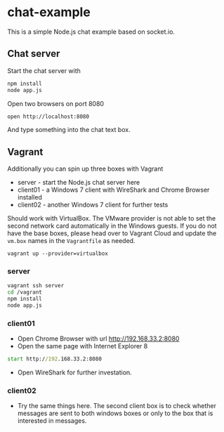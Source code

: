 # chat-example

This is a simple Node.js chat example based on socket.io.

## Chat server
Start the chat server with
```bash
npm install
node app.js
```

Open two browsers on port 8080

```bash
open http://localhost:8080
```

And type something into the chat text box.


## Vagrant
Additionally you can spin up three boxes with Vagrant

* server - start the Node.js chat server here
* client01 - a Windows 7 client with WireShark and Chrome Browser installed
* client02 - another Windows 7 client for further tests

Should work with VirtualBox. The VMware provider is not able to set the second network card automatically in the Windows guests.
If you do not have the base boxes, please head over to Vagrant Cloud and update the `vm.box` names in the `Vagrantfile` as needed.

```
vagrant up --provider=virtualbox
```

### server

```bash
vagrant ssh server
cd /vagrant
npm install
node app.js
```

### client01

* Open Chrome Browser with url http://192.168.33.2:8080
* Open the same page with Internet Explorer 8
```cmd
start http://192.168.33.2:8080
```

* Open WireShark for further investation.

### client02

* Try the same things here.
The second client box is to check whether messages are sent to both windows boxes or only to the box that is interested in messages.

